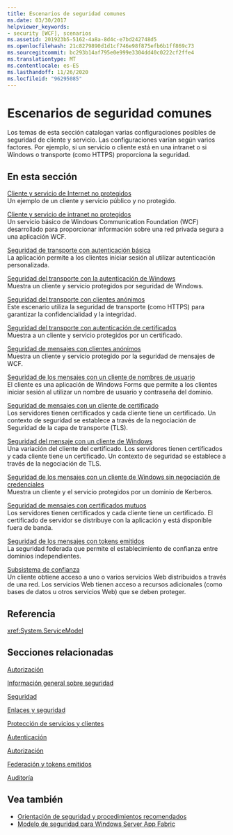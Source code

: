 ```yaml
---
title: Escenarios de seguridad comunes
ms.date: 03/30/2017
helpviewer_keywords:
- security [WCF], scenarios
ms.assetid: 201923b5-5162-4a8a-8d4c-e7bd242748d5
ms.openlocfilehash: 21c8279890d1d1cf746e98f875efb6b1ff869c73
ms.sourcegitcommit: bc293b14af795e0e999e3304dd40c0222cf2ffe4
ms.translationtype: MT
ms.contentlocale: es-ES
ms.lasthandoff: 11/26/2020
ms.locfileid: "96295085"
---
```

# <a name="common-security-scenarios"></a>Escenarios de seguridad comunes

Los temas de esta sección catalogan varias configuraciones posibles de seguridad de cliente y servicio. Las configuraciones varían según varios factores. Por ejemplo, si un servicio o cliente está en una intranet o si Windows o transporte (como HTTPS) proporciona la seguridad.  
  
## <a name="in-this-section"></a>En esta sección  

 [Cliente y servicio de Internet no protegidos](internet-unsecured-client-and-service.md)  
 Un ejemplo de un cliente y servicio público y no protegido.  
  
 [Cliente y servicio de intranet no protegidos](intranet-unsecured-client-and-service.md)  
 Un servicio básico de Windows Communication Foundation (WCF) desarrollado para proporcionar información sobre una red privada segura a una aplicación WCF.  
  
 [Seguridad de transporte con autenticación básica](transport-security-with-basic-authentication.md)  
 La aplicación permite a los clientes iniciar sesión al utilizar autenticación personalizada.  
  
 [Seguridad del transporte con la autenticación de Windows](transport-security-with-windows-authentication.md)  
 Muestra un cliente y servicio protegidos por seguridad de Windows.  
  
 [Seguridad del transporte con clientes anónimos](transport-security-with-an-anonymous-client.md)  
 Este escenario utiliza la seguridad de transporte (como HTTPS) para garantizar la confidencialidad y la integridad.  
  
 [Seguridad del transporte con autenticación de certificados](transport-security-with-certificate-authentication.md)  
 Muestra a un cliente y servicio protegidos por un certificado.  
  
 [Seguridad de mensajes con clientes anónimos](message-security-with-an-anonymous-client.md)  
 Muestra un cliente y servicio protegido por la seguridad de mensajes de WCF.  
  
 [Seguridad de los mensajes con un cliente de nombres de usuario](message-security-with-a-user-name-client.md)  
 El cliente es una aplicación de Windows Forms que permite a los clientes iniciar sesión al utilizar un nombre de usuario y contraseña del dominio.  
  
 [Seguridad de mensajes con un cliente de certificado](message-security-with-a-certificate-client.md)  
 Los servidores tienen certificados y cada cliente tiene un certificado. Un contexto de seguridad se establece a través de la negociación de Seguridad de la capa de transporte (TLS).  
  
 [Seguridad del mensaje con un cliente de Windows](message-security-with-a-windows-client.md)  
 Una variación del cliente del certificado. Los servidores tienen certificados y cada cliente tiene un certificado. Un contexto de seguridad se establece a través de la negociación de TLS.  
  
 [Seguridad de los mensajes con un cliente de Windows sin negociación de credenciales](message-security-with-a-windows-client-without-credential-negotiation.md)  
 Muestra un cliente y el servicio protegidos por un dominio de Kerberos.  
  
 [Seguridad de mensajes con certificados mutuos](message-security-with-mutual-certificates.md)  
 Los servidores tienen certificados y cada cliente tiene un certificado. El certificado de servidor se distribuye con la aplicación y está disponible fuera de banda.  
  
 [Seguridad de los mensajes con tokens emitidos](message-security-with-issued-tokens.md)  
 La seguridad federada que permite el establecimiento de confianza entre dominios independientes.  
  
 [Subsistema de confianza](trusted-subsystem.md)  
 Un cliente obtiene acceso a uno o varios servicios Web distribuidos a través de una red. Los servicios Web tienen acceso a recursos adicionales (como bases de datos u otros servicios Web) que se deben proteger.  
  
## <a name="reference"></a>Referencia  

 <xref:System.ServiceModel>  
  
## <a name="related-sections"></a>Secciones relacionadas  

 [Autorización](authorization-in-wcf.md)  
  
 [Información general sobre seguridad](security-overview.md)  
  
 [Seguridad](security.md)  
  
 [Enlaces y seguridad](bindings-and-security.md)  
  
 [Protección de servicios y clientes](securing-services-and-clients.md)  
  
 [Autenticación](authentication-in-wcf.md)  
  
 [Autorización](authorization-in-wcf.md)  
  
 [Federación y tokens emitidos](federation-and-issued-tokens.md)  
  
 [Auditoría](auditing-security-events.md)  
  
## <a name="see-also"></a>Vea también

- [Orientación de seguridad y procedimientos recomendados](security-guidance-and-best-practices.md)
- [Modelo de seguridad para Windows Server App Fabric](/previous-versions/appfabric/ee677202(v=azure.10))
